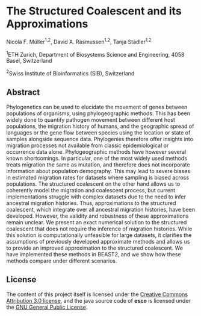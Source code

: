 # The Structured Coalescent and its Approximations

Nicola F. Müller<sup>1,2</sup>, David A. Rasmussen<sup>1,2</sup>, Tanja Stadler<sup>1,2</sup>

<sup>1</sup>ETH Zurich, Department of Biosystems Science and Engineering, 4058 Basel, Switzerland

<sup>2</sup>Swiss Institute of Bioinformatics (SIB), Switzerland




## Abstract
Phylogenetics can be used to elucidate the movement of genes between populations of organisms, using phylogeographic methods. This has been widely done to quantify pathogen movement between different host populations, the migration history of humans, and the geographic spread of languages or the gene flow between species using the location or state of samples alongside sequence data. Phylogenies therefore offer insights into migration processes not available from classic epidemiological or occurrence data alone. Phylogeographic methods have however several known shortcomings. In particular, one of the most widely used methods treats migration the same as mutation, and therefore does not incorporate information about population demography. This may lead to severe biases in estimated migration rates for datasets where sampling is biased across populations. The structured coalescent on the other hand allows us to coherently model the migration and coalescent process, but current implementations struggle with complex datasets due to the need to infer ancestral migration histories. Thus, approximations to the structured coalescent, which integrate over all ancestral migration histories, have been developed. However, the validity and robustness of these approximations remain unclear. We present an exact numerical solution to the structured coalescent that does not require the inference of migration histories. While this solution is computationally unfeasible for large datasets, it clarifies the assumptions of previously developed approximate methods and allows us to provide an improved approximation to the structured coalescent. We have implemented these methods in BEAST2, and we show how these methods compare under different scenarios.

## License

The content of this project itself is licensed under the [Creative Commons Attribution 3.0 license](http://creativecommons.org/licenses/by/3.0/us/deed.en_US), and the java source code of **esco** is licensed under the [GNU General Public License](http://www.gnu.org/licenses/).